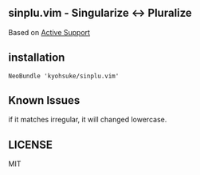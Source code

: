 ## sinplu.vim - Singularize <-> Pluralize

Based on [Active Support](https://github.com/kyohsuke/rails/blob/master/activesupport/lib/active_support/inflections.rb)

## installation
```vim
NeoBundle 'kyohsuke/sinplu.vim'
```

## Known Issues

if it matches irregular, it will changed lowercase.

## LICENSE

MIT
